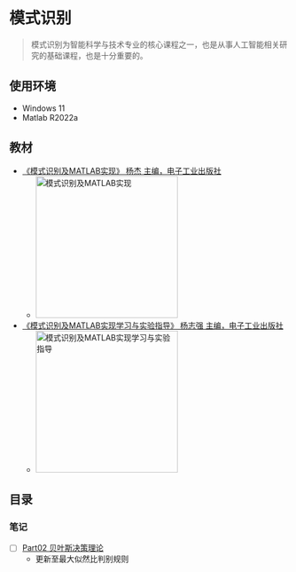 # 模式识别

> 模式识别为智能科学与技术专业的核心课程之一，也是从事人工智能相关研究的基础课程，也是十分重要的。
>

## 使用环境

* Windows 11
* Matlab R2022a

## 教材

* [《模式识别及MATLAB实现》 杨杰 主编，电子工业出版社](https://book.douban.com/subject/27116851/)
  * <img alt="模式识别及MATLAB实现" width=256 src="https://img2.doubanio.com/view/subject/s/public/s29520171.jpg">
* [《模式识别及MATLAB实现学习与实验指导》 杨志强 主编，电子工业出版社](https://book.douban.com/subject/27137481/)
  * <img alt="模式识别及MATLAB实现学习与实验指导" width=256 src="https://img1.doubanio.com/view/subject/s/public/s29541448.jpg">

## 目录

### 笔记

* [ ] [Part02 贝叶斯决策理论](./Notes/Part02-贝叶斯决策理论.md)
  * 更新至最大似然比判别规则
